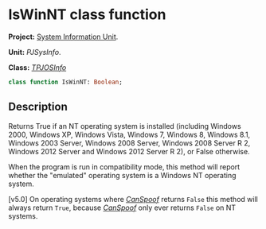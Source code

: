 # IsWinNT class function

**Project:** [System Information Unit](../API.md).

**Unit:** _PJSysInfo_.

**Class:** _[TPJOSInfo](./TPJOSInfo.md)_

```pascal
class function IsWinNT: Boolean;
```

## Description

Returns True if an NT operating system is installed (including Windows 2000, Windows XP, Windows Vista, Windows 7, Windows 8, Windows 8.1, Windows 2003 Server, Windows 2008 Server, Windows 2008 Server R 2, Windows 2012 Server and Windows 2012 Server R 2), or False otherwise.

When the program is run in compatibility mode, this method will report whether the "emulated" operating system is a Windows NT operating system.

[v5.0] On operating systems where _[CanSpoof](./TPJOSInfo-CanSpoof.md)_ returns `False` this method will always return `True`, because _[CanSpoof](./TPJOSInfo-CanSpoof.md)_ only ever returns `False` on NT systems.
